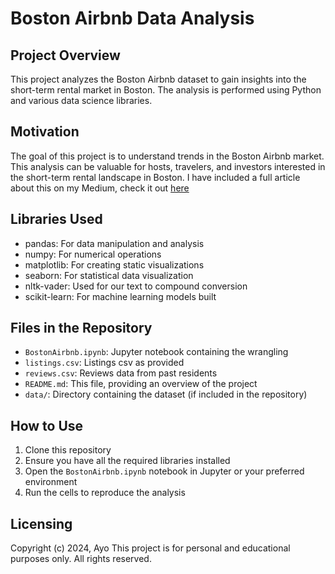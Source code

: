 # Boston Airbnb Data Analysis

## Project Overview
This project analyzes the Boston Airbnb dataset to gain insights into the short-term rental market in Boston. The analysis is performed using Python and various data science libraries. 

## Motivation
The goal of this project is to understand trends in the Boston Airbnb market. This analysis can be valuable for hosts, travelers, and investors interested in the short-term rental landscape in Boston. I have included a full article about this on my Medium, check it out [here](https://medium.com/@mosakuayo/discover-bostons-airbnb-gold-rush-977077bb900b)

## Libraries Used
- pandas: For data manipulation and analysis
- numpy: For numerical operations
- matplotlib: For creating static visualizations
- seaborn: For statistical data visualization
- nltk-vader: Used for our text to compound conversion
- scikit-learn: For machine learning models built

## Files in the Repository
- `BostonAirbnb.ipynb`: Jupyter notebook containing the wrangling
- `listings.csv`: Listings csv as provided
- `reviews.csv`: Reviews data from past residents
- `README.md`: This file, providing an overview of the project
- `data/`: Directory containing the dataset (if included in the repository)


## How to Use
1. Clone this repository
2. Ensure you have all the required libraries installed
3. Open the `BostonAirbnb.ipynb` notebook in Jupyter or your preferred environment
4. Run the cells to reproduce the analysis


## Licensing 
Copyright (c) 2024, Ayo
This project is for personal and educational purposes only. All rights reserved.


